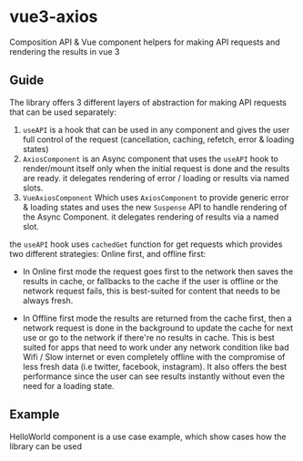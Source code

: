 # vue3-axios

Composition API & Vue component helpers for making API requests and rendering the results in vue 3

## Guide

The library offers 3 different layers of abstraction for making API requests that can be used separately:

1. `useAPI` is a hook that can be used in any component and gives the user full control of the request (cancellation, caching, refetch, error & loading states)
2. `AxiosComponent` is an Async component that uses the `useAPI` hook to render/mount itself only when the initial request is done and the results are ready. it delegates rendering of error / loading or results via named slots.
3. `VueAxiosComponent` Which uses `AxiosComponent` to provide generic error & loading states and uses the new `Suspense` API to handle rendering of the Async Component. it delegates rendering of results via a named slot.

the `useAPI` hook uses `cachedGet` function for get requests which provides two different strategies: Online first, and offline first:

- In Online first mode the request goes first to the network then saves the results in cache, or fallbacks to the cache if the user is offline or the network request fails, this is best-suited for content that needs to be always fresh.

- In Offline first mode the results are returned from the cache first, then a network request is done in the background to update the cache for next use or go to the network if there're no results in cache. This is best suited for apps that need to work under any network condition like bad Wifi / Slow internet or even completely offline with the compromise of less fresh data (i.e twitter, facebook, instagram). It also offers the best performance since the user can see results instantly without even the need for a loading state.

## Example

HelloWorld component is a use case example, which show cases how the library can be used